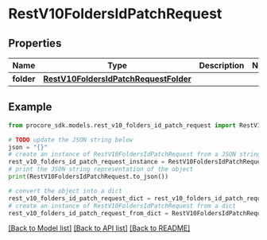 # RestV10FoldersIdPatchRequest


## Properties

Name | Type | Description | Notes
------------ | ------------- | ------------- | -------------
**folder** | [**RestV10FoldersIdPatchRequestFolder**](RestV10FoldersIdPatchRequestFolder.md) |  | 

## Example

```python
from procore_sdk.models.rest_v10_folders_id_patch_request import RestV10FoldersIdPatchRequest

# TODO update the JSON string below
json = "{}"
# create an instance of RestV10FoldersIdPatchRequest from a JSON string
rest_v10_folders_id_patch_request_instance = RestV10FoldersIdPatchRequest.from_json(json)
# print the JSON string representation of the object
print(RestV10FoldersIdPatchRequest.to_json())

# convert the object into a dict
rest_v10_folders_id_patch_request_dict = rest_v10_folders_id_patch_request_instance.to_dict()
# create an instance of RestV10FoldersIdPatchRequest from a dict
rest_v10_folders_id_patch_request_from_dict = RestV10FoldersIdPatchRequest.from_dict(rest_v10_folders_id_patch_request_dict)
```
[[Back to Model list]](../README.md#documentation-for-models) [[Back to API list]](../README.md#documentation-for-api-endpoints) [[Back to README]](../README.md)


